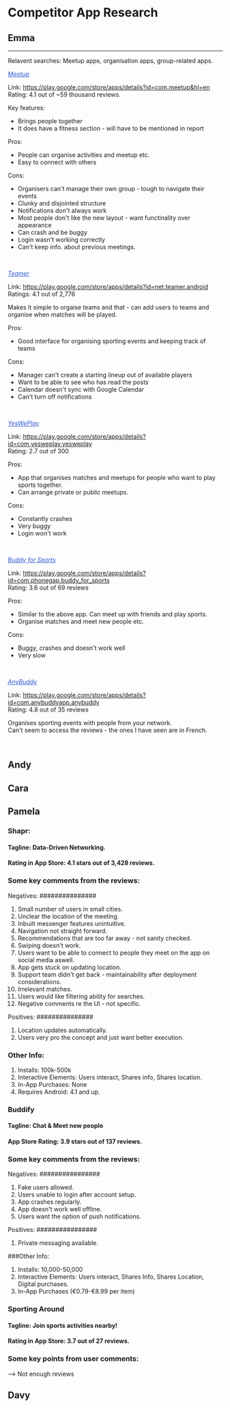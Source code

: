 # Competitor App Research

## Emma 
---

Relavent searches: Meetup apps, organisation apps, group-related apps.


<span style="text-decoration: underline; color:#2E57D1">*Meetup* </span>

Link: https://play.google.com/store/apps/details?id=com.meetup&hl=en<br>
Rating: 4.1 out of ~59 thousand reviews.

Key features:
- Brings people together
- It does have a fitness section - will have to be mentioned in report

Pros:<br>
 - People can organise activities and meetup etc.
 - Easy to connect with others

Cons:<br>
 - Organisers can't manage their own group - tough to navigate their events
 - Clunky and disjointed structure
 - Notifications don't always work
 - Most people don't like the new layout - want functinality over appearance
 - Can crash and be buggy
 - Login wasn't working correctly
 - Can't keep info. about previous meetings.

 <br>

<span style="text-decoration: underline; color:#2E57D1">*Teamer* </span>

Link: https://play.google.com/store/apps/details?id=net.teamer.android <br>
Ratings: 4.1 out of 2,776

Makes it simple to orgaise teams and that - can add users to teams and organise when matches will be played.

Pros: <br>
 - Good interface for organising sporting events and keeping track of teams

Cons: <br>
 - Manager can't create a starting lineup out of available players
 - Want to be able to see who has read the posts
 - Calendar doesn't sync with Google Calendar
 - Can't turn off notifications

<br>

<span style="text-decoration: underline; color:#2E57D1">*YesWePlay* </span>

Link: https://play.google.com/store/apps/details?id=com.yesweplay.yesweplay <br>
Rating: 2.7 out of 300

Pros: <br>
 - App that organises matches and meetups for people who want to play sports together.
 - Can arrange private or public meetups.

Cons: <br>
 - Constantly crashes
 - Very buggy
 - Login won't work
<br>

 <span style="text-decoration: underline; color:#2E57D1">*Buddy for Sports* </span>

 Link: https://play.google.com/store/apps/details?id=com.phonegap.buddy_for_sports <br>
Rating: 3.6 out of 69 reviews

Pros: <br>
  - Similar to the above app. Can meet up with friends and play sports.
  - Organise matches and meet new people etc.

Cons: <br>
 - Buggy, crashes and doesn't work well
 - Very slow

<br>

<span style="text-decoration: underline; color:#2E57D1">*AnyBuddy* </span>

Link: https://play.google.com/store/apps/details?id=com.anybuddyapp.anybuddy <br>
Rating: 4.8 out of 35 reviews

Organises sporting events with people from your network.<br>
Can't seem to access the reviews - the ones I have seen are in French.


<!-- Although it seems our idea may have been attempted before, overall the reviews for the apps aren't great. They are very slow, won't let users log in and that. -->
<br>


## Andy

## Cara

## Pamela

### Shapr:
#### Tagline: Data-Driven Networking.
#### Rating in App Store: 4.1 stars out of 3,428 reviews.

### Some key comments from the reviews:

Negatives:
###############

1. Small number of users in small cities.
2. Unclear the location of the meeting. 
3. Inbuilt messenger features unintuitive. 
4. Navigation not straight forward. 
5. Recommendations that are too far away - not sanity checked. 
6. Swiping doesn't work. 
7. Users want to be able to connect to people they meet on the app
on social media aswell. 
8. App gets stuck on updating location. 
9. Support team didn't get back - maintainability after deployment
considerations. 
10. Irrelevant matches. 
11. Users would like filtering ability for searches. 
12. Negative comments re the UI - not specific. 

Positives: 
###############

1. Location updates automatically. 
2. Users very pro the concept and just want better execution. 

### Other Info: 

1. Installs: 100k-500k
2. Interactive Elements: Users interact, Shares info, Shares location. 
3. In-App Purchases: None
4. Requires Android: 4.1 and up.

### Buddify
#### Tagline: Chat & Meet new people
#### App Store Rating: 3.9 stars out of 137 reviews.

### Some key comments from the reviews:

Negatives:
################

1. Fake users allowed. 
2. Users unable to login after account setup. 
3. App crashes regularly. 
4. App doesn't work well offline. 
5. Users want the option of push notifications. 

Positives:
################
1. Private messaging available. 

###Other Info: 

1. Installs: 10,000-50,000
2. Interactive Elements: Users interact, Shares Info, Shares Location, 
Digital purchases. 
3. In-App Purchases (€0.79-€8.99 per item)

### Sporting Around
#### Tagline: Join sports activities nearby!
#### Rating in App Store: 3.7 out of 27 reviews.

### Some key points from user comments: 

--> Not enough reviews

## Davy


